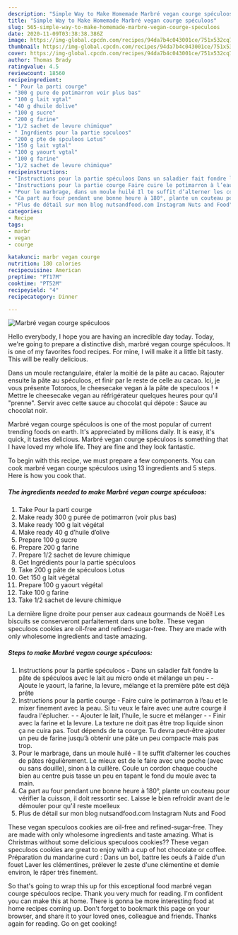 ```yaml
---
description: "Simple Way to Make Homemade Marbré vegan courge spéculoos"
title: "Simple Way to Make Homemade Marbré vegan courge spéculoos"
slug: 565-simple-way-to-make-homemade-marbre-vegan-courge-speculoos
date: 2020-11-09T03:38:38.386Z
image: https://img-global.cpcdn.com/recipes/94da7b4c043001ce/751x532cq70/marbre-vegan-courge-speculoos-photo-principale-de-la-recette.jpg
thumbnail: https://img-global.cpcdn.com/recipes/94da7b4c043001ce/751x532cq70/marbre-vegan-courge-speculoos-photo-principale-de-la-recette.jpg
cover: https://img-global.cpcdn.com/recipes/94da7b4c043001ce/751x532cq70/marbre-vegan-courge-speculoos-photo-principale-de-la-recette.jpg
author: Thomas Brady
ratingvalue: 4.5
reviewcount: 18560
recipeingredient:
- " Pour la parti courge"
- "300 g pure de potimarron voir plus bas"
- "100 g lait vgtal"
- "40 g dhuile dolive"
- "100 g sucre"
- "200 g farine"
- "1/2 sachet de levure chimique"
- " Ingrdients pour la partie spculoos"
- "200 g pte de spculoos Lotus"
- "150 g lait vgtal"
- "100 g yaourt vgtal"
- "100 g farine"
- "1/2 sachet de levure chimique"
recipeinstructions:
- "Instructions pour la partie spéculoos Dans un saladier fait fondre la pâte de spéculoos avec le lait au micro onde et mélange un peu  Ajoute le yaourt, la farine, la levure, mélange et la première pâte est déjà prête"
- "Instructions pour la partie courge Faire cuire le potimarron à l’eau et le mixer finement avec la peau. Si tu veux le faire avec une autre courge il faudra l&#39;éplucher.  Ajouter le lait, l’huile, le sucre et mélanger  Finir avec la farine et la levure. La texture ne doit pas être trop liquide sinon ça ne cuira pas. Tout dépends de ta courge. Tu devra peut-être ajouter un peu de farine jusqu’à obtenir une pâte un peu compacte mais pas trop."
- "Pour le marbrage, dans un moule huilé Il te suffit d’alterner les couches de pâtes régulièrement. Le mieux est de le faire avec une poche (avec ou sans douille), sinon à la cuillère. Coule un cordon chaque couche bien au centre puis tasse un peu en tapant le fond du moule avec ta main."
- "Ca part au four pendant une bonne heure à 180°, plante un couteau pour vérifier la cuisson, il doit ressortir sec. Laisse le bien refroidir avant de le démouler pour qu&#39;il reste moelleux"
- "Plus de détail sur mon blog nutsandfood.com Instagram Nuts and Food"
categories:
- Recipe
tags:
- marbr
- vegan
- courge

katakunci: marbr vegan courge 
nutrition: 180 calories
recipecuisine: American
preptime: "PT17M"
cooktime: "PT52M"
recipeyield: "4"
recipecategory: Dinner

---
```



![Marbré vegan courge spéculoos](https://img-global.cpcdn.com/recipes/94da7b4c043001ce/751x532cq70/marbre-vegan-courge-speculoos-photo-principale-de-la-recette.jpg)

Hello everybody, I hope you are having an incredible day today. Today, we're going to prepare a distinctive dish, marbré vegan courge spéculoos. It is one of my favorites food recipes. For mine, I will make it a little bit tasty. This will be really delicious.

Dans un moule rectangulaire, étaler la moitié de la pâte au cacao. Rajouter ensuite la pâte au spéculoos, et finir par le reste de celle au cacao. Ici, je vous présente Totoroos, le cheesecake vegan à la pâte de speculoos ! * Mettre le cheesecake vegan au réfrigérateur quelques heures pour qu&#39;il &#34;prenne&#34;. Servir avec cette sauce au chocolat qui dépote : Sauce au chocolat noir.

Marbré vegan courge spéculoos is one of the most popular of current trending foods on earth. It's appreciated by millions daily. It is easy, it's quick, it tastes delicious. Marbré vegan courge spéculoos is something that I have loved my whole life. They are fine and they look fantastic.


To begin with this recipe, we must prepare a few components. You can cook marbré vegan courge spéculoos using 13 ingredients and 5 steps. Here is how you cook that.

<!--inarticleads1-->

##### The ingredients needed to make Marbré vegan courge spéculoos:

1. Take  Pour la parti courge
1. Make ready 300 g purée de potimarron (voir plus bas)
1. Make ready 100 g lait végétal
1. Make ready 40 g d’huile d’olive
1. Prepare 100 g sucre
1. Prepare 200 g farine
1. Prepare 1/2 sachet de levure chimique
1. Get  Ingrédients pour la partie spéculoos
1. Take 200 g pâte de spéculoos Lotus
1. Get 150 g lait végétal
1. Prepare 100 g yaourt végétal
1. Take 100 g farine
1. Take 1/2 sachet de levure chimique


La dernière ligne droite pour penser aux cadeaux gourmands de Noël! Les biscuits se conserveront parfaitement dans une boîte. These vegan speculoos cookies are oil-free and refined-sugar-free. They are made with only wholesome ingredients and taste amazing. 

<!--inarticleads2-->

##### Steps to make Marbré vegan courge spéculoos:

1. Instructions pour la partie spéculoos - Dans un saladier fait fondre la pâte de spéculoos avec le lait au micro onde et mélange un peu -  - Ajoute le yaourt, la farine, la levure, mélange et la première pâte est déjà prête
1. Instructions pour la partie courge - Faire cuire le potimarron à l’eau et le mixer finement avec la peau. Si tu veux le faire avec une autre courge il faudra l&#39;éplucher. -  - Ajouter le lait, l’huile, le sucre et mélanger -  - Finir avec la farine et la levure. La texture ne doit pas être trop liquide sinon ça ne cuira pas. Tout dépends de ta courge. Tu devra peut-être ajouter un peu de farine jusqu’à obtenir une pâte un peu compacte mais pas trop.
1. Pour le marbrage, dans un moule huilé - Il te suffit d’alterner les couches de pâtes régulièrement. Le mieux est de le faire avec une poche (avec ou sans douille), sinon à la cuillère. Coule un cordon chaque couche bien au centre puis tasse un peu en tapant le fond du moule avec ta main.
1. Ca part au four pendant une bonne heure à 180°, plante un couteau pour vérifier la cuisson, il doit ressortir sec. Laisse le bien refroidir avant de le démouler pour qu&#39;il reste moelleux
1. Plus de détail sur mon blog nutsandfood.com Instagram Nuts and Food


These vegan speculoos cookies are oil-free and refined-sugar-free. They are made with only wholesome ingredients and taste amazing. What is Christmas without some delicious speculoos cookies?? These vegan speculoos cookies are great to enjoy with a cup of hot chocolate or coffee. Préparation du mandarine curd : Dans un bol, battre les oeufs à l&#39;aide d&#39;un fouet Laver les clémentines, prélever le zeste d&#39;une clémentine et demie environ, le râper très finement. 

So that's going to wrap this up for this exceptional food marbré vegan courge spéculoos recipe. Thank you very much for reading. I'm confident you can make this at home. There is gonna be more interesting food at home recipes coming up. Don't forget to bookmark this page on your browser, and share it to your loved ones, colleague and friends. Thanks again for reading. Go on get cooking!

